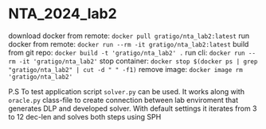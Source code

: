# NTA_2024_lab2

download docker from remote: `docker pull gratigo/nta_lab2:latest`
run docker from remote: `docker run --rm -it gratigo/nta_lab2:latest`
build from git repo: `docker build -t 'gratigo/nta_lab2' .`
run cli: `docker run --rm -it 'gratigo/nta_lab2'`
stop container: `docker stop $(docker ps | grep "gratigo/nta_lab2" | cut -d " " -f1)`
remove image: `docker image rm 'gratigo/nta_lab2'`


P.S To test application script `solver.py` can be used. It works along with `oracle.py` class-file to create connection between lab enviroment that generates DLP and developed solver.
With default settings it iterates from 3 to 12 dec-len and solves both steps using SPH
